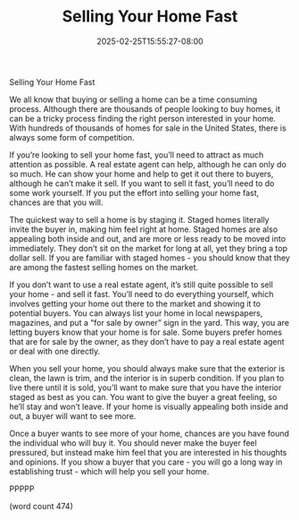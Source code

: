 ﻿---
title: "Selling Your Home Fast"
date: 2025-02-25T15:55:27-08:00
description: "Real Estate Tips for Web Success"
featured_image: "/images/Real Estate.jpg"
tags: ["Real Estate"]
---

Selling Your Home Fast

We all know that buying or selling a home can be a time consuming process.  Although there are thousands of people looking to buy homes, it can be a tricky process finding the right person interested in your home.  With hundreds of thousands of homes for sale in the United States, there is always some form of competition.

If you’re looking to sell your home fast, you’ll need to attract as much attention as possible.  A real estate agent can help, although he can only do so much.  He can show your home and help to get it out there to buyers, although he can’t make it sell.  If you want to sell it fast, you’ll need to do some work yourself.  If you put the effort into selling your home fast, chances are that you will.

The quickest way to sell a home is by staging it.  Staged homes literally invite the buyer in, making him feel right at home.  Staged homes are also appealing both inside and out, and are more or less ready to be moved into immediately.  They don’t sit on the market for long at all, yet they bring a top dollar sell.  If you are familiar with staged homes - you should know that they are among the fastest selling homes on the market.

If you don’t want to use a real estate agent, it’s still quite possible to sell your home - and sell it fast.  You’ll need to do everything yourself, which involves getting your home out there to the market and showing it to potential buyers.  You can always list your home in local newspapers, magazines, and put a “for sale by owner” sign in the yard.  This way, you are letting buyers know that your home is for sale.  Some buyers prefer homes that are for sale by the owner, as they don’t have to pay a real estate agent or deal with one directly. 

When you sell your home, you should always make sure that the exterior is clean, the lawn is trim, and the interior is in superb condition.  If you plan to live there until it is sold, you’ll want to make sure that you have the interior staged as best as you can.  You want to give the buyer a great feeling, so he’ll stay and won’t leave.  If your home is visually appealing both inside and out, a buyer will want to see more.

Once a buyer wants to see more of your home, chances are you have found the individual who will buy it.  You should never make the buyer feel pressured, but instead make him feel that you are interested in his thoughts and opinions.  If you show a buyer that you care - you will go a long way in establishing trust - which will help you sell your home.

PPPPP

(word count 474)
